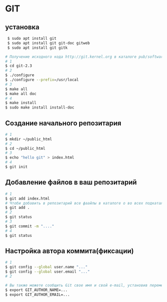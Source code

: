 # GIT

## установка

```bash
 $ sudo apt install git
 $ sudo apt install git git-doc gitweb
 $ sudo apt install git gitk
```

```bash
# Получение исходного кода http://git.kernel.org в каталоге pub/software/scm
# 1
$ cd git-2.3
# 2
$ ./configure
$ ./configure --prefix=/usr/local
# 3
$ make all
$ make all doc
# 4
$ make install
$ sudo make install install-doc
```

## Создание начального репозитария

```bash
# 1
$ mkdir ~/public_html
# 2
$ cd ~/public_html
# 3
$ echo "hello git" > index.html
# 4
$ git init
```

## Добавление файлов в ваш репозитарий

```bash
# 1
$ git add index.html
# Чтоби добавить в репозитарий все фаайлы в каталоге о во всех подкаталогах
$ git add .
# 2
$ git status
# 3
$ git commit -m "...."
# 4
$ git status
```

## Настройка автора коммита(фиксации)

```bash
# 1
$ git config --global user.name "..."
$ git config --global user.email "..."
# 2
```

```bash
# Вы также можете сообщить Git свое имя и свой e-mail, установив перемен­ные окружения
$ export GIТ_AUTHOR_NAME=...
$ export GIТ_AUTHOR_EMAIL=...
```
